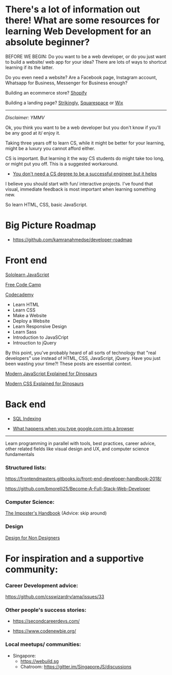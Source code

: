 # There's a lot of information out there! What are some resources for learning Web Development for an absolute beginner?

BEFORE WE BEGIN: Do you want to be a web developer, or do you just want to build a website/ web app for your idea? There are lots of ways to shortcut learning if its the latter.

Do you even need a website? Are a Facebook page, Instagram account, Whatsapp for Business, Messenger for Business enough?

Building an ecommerce store? [Shopify](https://www.shopify.com)

Building a landing page? [Strikingly](https://strikingly.com), [Squarespace](https://squarespace.com) or [Wix](https://wix.com)

----

_Disclaimer: YMMV_

Ok, you think you want to be a web developer but you don't know if you'll be any good at it/ enjoy it.

Taking three years off to learn CS, while it might be better for your learning, might be a luxury you cannot afford either.

CS is important. But learning it the way CS students do might take too long, or might put you off. This is a suggested workaround.

* [You don't need a CS degree to be a successful engineer but it helps](https://medium.com/@swizec/you-dont-need-a-cs-degree-to-be-a-successful-engineer-but-it-helps-d001ce3c3b35)

I believe you should start with fun/ interactive projects. I've found that visual, immediate feedback is most important when learning something new.

So learn HTML, CSS, basic JavaScript.

# Big Picture Roadmap

* https://github.com/kamranahmedse/developer-roadmap

# Front end

[Sololearn JavaScript](https://www.sololearn.com/Course/JavaScript/)

[Free Code Camp](https://www.freecodecamp.org/)

[Codecademy](https://www.codecademy.com/catalog/subject/web-development)
* Learn HTML
* Learn CSS
* Make a Website
* Deploy a Website
* Learn Responsive Design
* Learn Sass
* Introduction to JavaSCript
* Introuction to jQuery

By this point, you've probably heard of all sorts of technology that "real developers" use instead of HTML, CSS,  JavaScript, jQuery. Have you just been wasting your time?! These posts are essential context.

[Modern JavaScript Explained for Dinosaurs](https://medium.com/the-node-js-collection/modern-javascript-explained-for-dinosaurs-f695e9747b70)

[Modern CSS Explained for Dinosaurs](https://medium.com/actualize-network/modern-css-explained-for-dinosaurs-5226febe3525)

# Back end

* [SQL Indexing](https://use-the-index-luke.com/)

* [What happens when you type google.com into a browser](https://github.com/alex/what-happens-when)

----

Learn programming in parallel with tools, best practices, career advice, other related fields like visual design and UX, and computer science fundamentals

### Structured lists:

https://frontendmasters.gitbooks.io/front-end-developer-handbook-2018/

https://github.com/bmorelli25/Become-A-Full-Stack-Web-Developer

### Computer Science:

[The Imposter's Handbook](https://bigmachine.io/products/the-imposters-handbook) (Advice: skip around)

### Design

[Design for Non Designers](https://www.youtube.com/watch?v=QR4EbVDkWcI)

# For inspiration and a supportive community:

### Career Development advice:
https://github.com/csswizardry/ama/issues/33

### Other people's success stories:

* https://secondcareerdevs.com/

* https://www.codenewbie.org/

### Local meetups/ communities:

* Singapore:
  - https://webuild.sg
  - Chatroom: https://gitter.im/SingaporeJS/discussions
